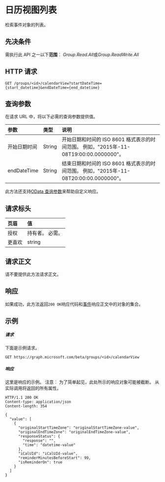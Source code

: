 # <a name="list-calendarview"></a>日历视图列表

检索事件对象的列表。
## <a name="prerequisites"></a>先决条件
需执行此 API 之一以下**范围**︰ *Group.Read.All*或*Group.ReadWrite.All*
## <a name="http-request"></a>HTTP 请求
<!-- { "blockType": "ignored" } -->
```http
GET /groups/<id>/calendarView?startDateTime={start_datetime}&endDateTime={end_datetime}
```
## <a name="query-parameters"></a>查询参数

在请求 URL 中，将以下必需的查询参数提供值。

| 参数    | 类型   |说明|
|:---------------|:--------|:----------|
|开始日期时间|String|开始日期和时间的 ISO 8601 格式表示的时间范围。 例如，"2015年-11-08T19:00:00.0000000"。|
|endDateTime|String|结束日期和时间的 ISO 8601 格式表示的时间范围。 例如，"2015年-11-08T20:00:00.0000000"。|

此方法还支持[OData 查询参数](http://graph.microsoft.io/docs/overview/query_parameters)来帮助自定义响应。
## <a name="request-headers"></a>请求标头
| 页眉       | 值 |
|:---------------|:--------|
| 授权  | 持有者<token>。 必需。  |
| 更喜欢 | string | <Time zone>. 可选，UTC 假定如果不存在。|

## <a name="request-body"></a>请求正文
请不要提供此方法请求正文。
## <a name="response"></a>响应
如果成功，此方法返回`200 OK`响应代码和[事件](../resources/event.md)响应正文中的对象的集合。
## <a name="example"></a>示例
##### <a name="request"></a>请求
下面是示例请求。
<!-- {
  "blockType": "request",
  "name": "get_calendarview"
}-->
```http
GET https://graph.microsoft.com/beta/groups/<id>/calendarView
```
##### <a name="response"></a>响应
这里是响应的示例。 注意︰ 为了简单起见，此处所示的响应对象可能被截断。 从实际调用将返回的所有属性。
<!-- {
  "blockType": "response",
  "truncated": true,
  "@odata.type": "microsoft.graph.event",
  "isCollection": true
} -->
```http
HTTP/1.1 200 OK
Content-type: application/json
Content-length: 354

{
  "value": [
    {
      "originalStartTimeZone": "originalStartTimeZone-value",
      "originalEndTimeZone": "originalEndTimeZone-value",
      "responseStatus": {
        "response": "",
        "time": "datetime-value"
      },
      "iCalUId": "iCalUId-value",
      "reminderMinutesBeforeStart": 99,
      "isReminderOn": true
    }
  ]
}
```

<!-- uuid: 8fcb5dbc-d5aa-4681-8e31-b001d5168d79
2015-10-25 14:57:30 UTC -->
<!-- {
  "type": "#page.annotation",
  "description": "List calendarView",
  "keywords": "",
  "section": "documentation",
  "tocPath": ""
}-->
